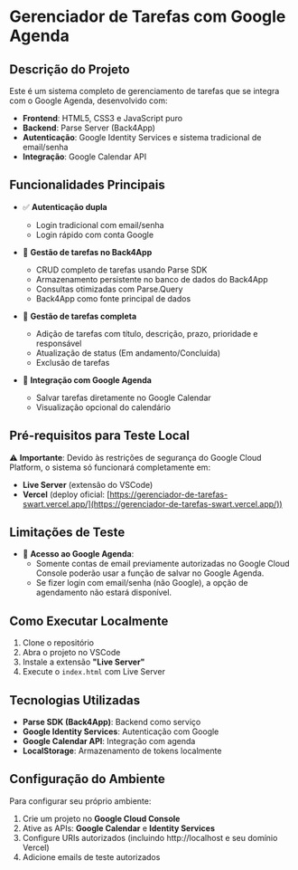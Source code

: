 # Gerenciador de Tarefas com Google Agenda

## Descrição do Projeto
Este é um sistema completo de gerenciamento de tarefas que se integra com o Google Agenda, desenvolvido com:

- **Frontend**: HTML5, CSS3 e JavaScript puro
- **Backend**: Parse Server (Back4App)
- **Autenticação**: Google Identity Services e sistema tradicional de email/senha
- **Integração**: Google Calendar API

## Funcionalidades Principais
- ✅ **Autenticação dupla**
  - Login tradicional com email/senha
  - Login rápido com conta Google
 
- 📝 **Gestão de tarefas no Back4App**
  - CRUD completo de tarefas usando Parse SDK
  - Armazenamento persistente no banco de dados do Back4App
  - Consultas otimizadas com Parse.Query
  - Back4App como fonte principal de dados
    
- 📝 **Gestão de tarefas completa**
  - Adição de tarefas com título, descrição, prazo, prioridade e responsável
  - Atualização de status (Em andamento/Concluída)
  - Exclusão de tarefas

- 📅 **Integração com Google Agenda**
  - Salvar tarefas diretamente no Google Calendar
  - Visualização opcional do calendário

## Pré-requisitos para Teste Local
⚠️ **Importante**: Devido às restrições de segurança do Google Cloud Platform, o sistema só funcionará completamente em:
- **Live Server** (extensão do VSCode)
- **Vercel** (deploy oficial: [https://gerenciador-de-tarefas-swart.vercel.app/](https://gerenciador-de-tarefas-swart.vercel.app/))

## Limitações de Teste
- 🔐 **Acesso ao Google Agenda**:
  - Somente contas de email previamente autorizadas no Google Cloud Console poderão usar a função de salvar no Google Agenda.
  - Se fizer login com email/senha (não Google), a opção de agendamento não estará disponível.

## Como Executar Localmente
1. Clone o repositório
2. Abra o projeto no VSCode
3. Instale a extensão **"Live Server"**
4. Execute o `index.html` com Live Server

## Tecnologias Utilizadas
- **Parse SDK (Back4App)**: Backend como serviço
- **Google Identity Services**: Autenticação com Google
- **Google Calendar API**: Integração com agenda
- **LocalStorage**: Armazenamento de tokens localmente

## Configuração do Ambiente
Para configurar seu próprio ambiente:

1. Crie um projeto no **Google Cloud Console**
2. Ative as APIs: **Google Calendar** e **Identity Services**
3. Configure URIs autorizados (incluindo http://localhost e seu domínio Vercel)
4. Adicione emails de teste autorizados
